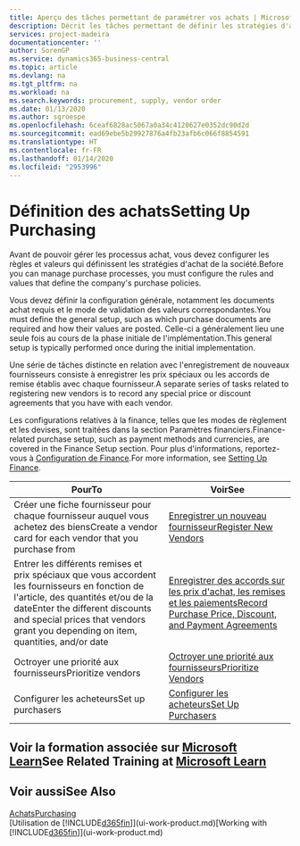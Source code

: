 ```yaml
---
title: Aperçu des tâches permettant de paramétrer vos achats | Microsoft Docs
description: Décrit les tâches permettant de définir les stratégies d'approvisionnement de votre société et de déterminer vos processus d'achat.
services: project-madeira
documentationcenter: ''
author: SorenGP
ms.service: dynamics365-business-central
ms.topic: article
ms.devlang: na
ms.tgt_pltfrm: na
ms.workload: na
ms.search.keywords: procurement, supply, vendor order
ms.date: 01/13/2020
ms.author: sgroespe
ms.openlocfilehash: 6ceaf6828ac5067a0a34c4120627e0352dc90d2d
ms.sourcegitcommit: ead69ebe5b29927876a4fb23afb6c066f8854591
ms.translationtype: HT
ms.contentlocale: fr-FR
ms.lasthandoff: 01/14/2020
ms.locfileid: "2953996"
---
```

# <a name="setting-up-purchasing"></a><span data-ttu-id="2f7e5-103">Définition des achats</span><span class="sxs-lookup"><span data-stu-id="2f7e5-103">Setting Up Purchasing</span></span>
<span data-ttu-id="2f7e5-104">Avant de pouvoir gérer les processus achat, vous devez configurer les règles et valeurs qui définissent les stratégies d'achat de la société.</span><span class="sxs-lookup"><span data-stu-id="2f7e5-104">Before you can manage purchase processes, you must configure the rules and values that define the company's purchase policies.</span></span>

<span data-ttu-id="2f7e5-105">Vous devez définir la configuration générale, notamment les documents achat requis et le mode de validation des valeurs correspondantes.</span><span class="sxs-lookup"><span data-stu-id="2f7e5-105">You must define the general setup, such as which purchase documents are required and how their values are posted.</span></span> <span data-ttu-id="2f7e5-106">Celle-ci a généralement lieu une seule fois au cours de la phase initiale de l'implémentation.</span><span class="sxs-lookup"><span data-stu-id="2f7e5-106">This general setup is typically performed once during the initial implementation.</span></span>

<span data-ttu-id="2f7e5-107">Une série de tâches distincte en relation avec l'enregistrement de nouveaux fournisseurs consiste à enregistrer les prix spéciaux ou les accords de remise établis avec chaque fournisseur.</span><span class="sxs-lookup"><span data-stu-id="2f7e5-107">A separate series of tasks related to registering new vendors is to record any special price or discount agreements that you have with each vendor.</span></span>

<span data-ttu-id="2f7e5-108">Les configurations relatives à la finance, telles que les modes de règlement et les devises, sont traitées dans la section Paramètres financiers.</span><span class="sxs-lookup"><span data-stu-id="2f7e5-108">Finance-related purchase setup, such as payment methods and currencies, are covered in the Finance Setup section.</span></span> <span data-ttu-id="2f7e5-109">Pour plus d'informations, reportez-vous à [Configuration de Finance](finance-setup-finance.md).</span><span class="sxs-lookup"><span data-stu-id="2f7e5-109">For more information, see [Setting Up Finance](finance-setup-finance.md).</span></span>

| <span data-ttu-id="2f7e5-110">Pour</span><span class="sxs-lookup"><span data-stu-id="2f7e5-110">To</span></span> | <span data-ttu-id="2f7e5-111">Voir</span><span class="sxs-lookup"><span data-stu-id="2f7e5-111">See</span></span> |
| --- | --- |
| <span data-ttu-id="2f7e5-112">Créer une fiche fournisseur pour chaque fournisseur auquel vous achetez des biens</span><span class="sxs-lookup"><span data-stu-id="2f7e5-112">Create a vendor card for each vendor that you purchase from</span></span>|[<span data-ttu-id="2f7e5-113">Enregistrer un nouveau fournisseur</span><span class="sxs-lookup"><span data-stu-id="2f7e5-113">Register New Vendors</span></span>](purchasing-how-register-new-vendors.md) |
| <span data-ttu-id="2f7e5-114">Entrer les différents remises et prix spéciaux que vous accordent les fournisseurs en fonction de l'article, des quantités et/ou de la date</span><span class="sxs-lookup"><span data-stu-id="2f7e5-114">Enter the different discounts and special prices that vendors grant you depending on item, quantities, and/or date</span></span> |[<span data-ttu-id="2f7e5-115">Enregistrer des accords sur les prix d'achat, les remises et les paiements</span><span class="sxs-lookup"><span data-stu-id="2f7e5-115">Record Purchase Price, Discount, and Payment Agreements</span></span>](purchasing-how-record-purchase-price-discount-payment-agreements.md) |
| <span data-ttu-id="2f7e5-116">Octroyer une priorité aux fournisseurs</span><span class="sxs-lookup"><span data-stu-id="2f7e5-116">Prioritize vendors</span></span> |[<span data-ttu-id="2f7e5-117">Octroyer une priorité aux fournisseurs</span><span class="sxs-lookup"><span data-stu-id="2f7e5-117">Prioritize Vendors</span></span>](purchasing-how-prioritize-vendors.md) |
| <span data-ttu-id="2f7e5-118">Configurer les acheteurs</span><span class="sxs-lookup"><span data-stu-id="2f7e5-118">Set up purchasers</span></span> |[<span data-ttu-id="2f7e5-119">Configurer les acheteurs</span><span class="sxs-lookup"><span data-stu-id="2f7e5-119">Set Up Purchasers</span></span>](purchasing-how-setup-purchasers.md) |

## <a name="see-related-training-at-microsoft-learnlearnmodulestrade-get-started-dynamics-365-business-central"></a><span data-ttu-id="2f7e5-120">Voir la formation associée sur [Microsoft Learn](/learn/modules/trade-get-started-dynamics-365-business-central/)</span><span class="sxs-lookup"><span data-stu-id="2f7e5-120">See Related Training at [Microsoft Learn](/learn/modules/trade-get-started-dynamics-365-business-central/)</span></span>

## <a name="see-also"></a><span data-ttu-id="2f7e5-121">Voir aussi</span><span class="sxs-lookup"><span data-stu-id="2f7e5-121">See Also</span></span>
[<span data-ttu-id="2f7e5-122">Achats</span><span class="sxs-lookup"><span data-stu-id="2f7e5-122">Purchasing</span></span>](purchasing-manage-purchasing.md)  
<span data-ttu-id="2f7e5-123">[Utilisation de [!INCLUDE[d365fin](includes/d365fin_md.md)]](ui-work-product.md)</span><span class="sxs-lookup"><span data-stu-id="2f7e5-123">[Working with [!INCLUDE[d365fin](includes/d365fin_md.md)]](ui-work-product.md)</span></span>

